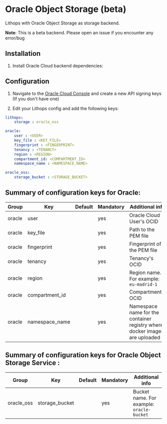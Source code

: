 # Oracle Object Storage (beta)

Lithops with Oracle Object Storage as storage backend.

**Note**: This is a beta backend. Please open an issue if you encounter any error/bug

## Installation

1. Install Oracle Cloud backend dependencies:

## Configuration

1. Navigate to the [Oracle Cloud Console](https://console.oraclecloud.com/) and create a new API signing keys (If you don't have one)

2. Edit your Lithops config and add the following keys:

```yaml
lithops:
    storage : oracle_oss

oracle:
    user : <USER>
    key_file : <KEY_FILE>
    fingerprint : <FINGERPRINT>
    tenancy : <TENANCY>
    region : <REGION>
    compartment_id: <COMPARTMENT_ID>
    namespace_name : <NAMESPACE_NAME>

oracle_oss:
    storage_bucket : <STORAGE_BUCKET>
```

## Summary of configuration keys for Oracle:

|Group|Key|Default|Mandatory|Additional info|
|---|---|---|---|---|
|oracle | user | |yes |  Oracle Cloud User's OCID |
|oracle | key_file | |yes | Path to the PEM file |
|oracle | fingerprint | |yes | Fingerprint of the PEM file |
|oracle | tenancy | |yes | Tenancy's OCID |
|oracle | region | |yes | Region name. For example: `eu-madrid-1` |
|oracle | compartment_id | |yes | Compartment's OCID |
|oracle | namespace_name | |yes | Namespace name for the container registry where docker images are uploaded |

## Summary of configuration keys for Oracle Object Storage Service :

|Group|Key|Default|Mandatory|Additional info|
|---|---|---|---|---|
|oracle_oss | storage_bucket | |yes | Bucket name. For example: `oracle-bucket`|
